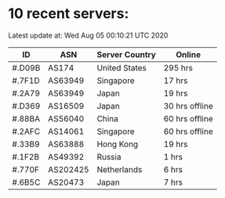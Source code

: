 # 10 recent servers:

Latest update at: Wed Aug 05 00:10:21 UTC 2020

| ID | ASN | Server Country | Online |
| -- | --- | -------------- | ------ |
| #.D09B | AS174 | United States | 295 hrs |
| #.7F1D | AS63949 | Singapore | 17 hrs |
| #.2A79 | AS63949 | Japan | 19 hrs |
| #.D369 | AS16509 | Japan | 30 hrs offline |
| #.88BA | AS56040 | China | 60 hrs offline |
| #.2AFC | AS14061 | Singapore | 60 hrs offline |
| #.33B9 | AS63888 | Hong Kong | 19 hrs |
| #.1F2B | AS49392 | Russia | 1 hrs |
| #.770F | AS202425 | Netherlands | 6 hrs |
| #.6B5C | AS20473 | Japan | 7 hrs |

